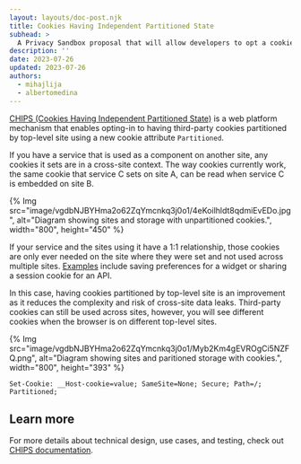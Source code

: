 ```yaml
---
layout: layouts/doc-post.njk
title: Cookies Having Independent Partitioned State
subhead: >
  A Privacy Sandbox proposal that will allow developers to opt a cookie into "partitioned" storage, with separate cookie jars per top-level site.
description: ''
date: 2023-07-26
updated: 2023-07-26
authors:
  - mihajlija
  - albertomedina
---
```


[CHIPS (Cookies Having Independent Partitioned State)](/docs/privacy-sandbox/chips/) is a web platform mechanism that enables opting-in to having third-party cookies partitioned by top-level site using a new cookie attribute `Partitioned`.

If you have a service that is used as a component on another site, any cookies it sets are in a cross-site context. The way cookies currently work, the same cookie that service C sets on site A, can be read when service C is embedded on site B.

{% Img src="image/vgdbNJBYHma2o62ZqYmcnkq3j0o1/4eKoilhldt8qdmiEvEDo.jpg", alt="Diagram showing sites and storage with unpartitioned cookies.", width="800", height="450" %}

If your service and the sites using it have a 1:1 relationship, those cookies are only ever needed on the site where they were set and not used across multiple sites. [Examples](/docs/privacy-sandbox/chips/#use-cases) include saving preferences for a widget or sharing a session cookie for an API.

In this case, having cookies partitioned by top-level site is an improvement as it reduces the complexity and risk of cross-site data leaks. Third-party cookies can still be used across sites, however, you will see different cookies when the browser is on different top-level sites.

{% Img src="image/vgdbNJBYHma2o62ZqYmcnkq3j0o1/Myb2Km4gEVROgCi5NZFQ.png", alt="Diagram showing sites and paritioned storage with cookies.", width="800", height="393" %}

```text
Set-Cookie: __Host-cookie=value; SameSite=None; Secure; Path=/; Partitioned;
```

## Learn more

For more details about technical design, use cases, and testing, check out [CHIPS documentation](/docs/privacy-sandbox/chips/).
